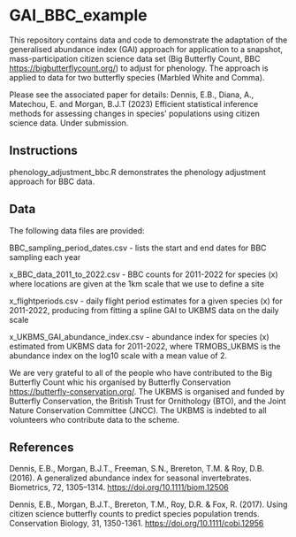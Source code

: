 # GAI_BBC_example
This repository contains data and code to demonstrate the adaptation of the generalised abundance index (GAI) approach for application to a snapshot, mass-participation citizen science data set (Big Butterfly Count, BBC https://bigbutterflycount.org/) to adjust for phenology. The approach is applied to data for two butterfly species (Marbled White and Comma).

Please see the associated paper for details: Dennis, E.B., Diana, A., Matechou, E. and Morgan, B.J.T (2023) Efficient statistical inference methods for assessing changes in species' populations using citizen science data. Under submission.

## Instructions

phenology_adjustment_bbc.R demonstrates the phenology adjustment approach for BBC data.

## Data

The following data files are provided:

BBC_sampling_period_dates.csv - lists the start and end dates for BBC sampling each year

x_BBC_data_2011_to_2022.csv - BBC counts for 2011-2022 for species (x) where locations are given at the 1km scale that we use to define a site

x_flightperiods.csv - daily flight period estimates for a given species (x) for 2011-2022, producing from fitting a spline GAI to UKBMS data on the daily scale

x_UKBMS_GAI_abundance_index.csv - abundance index for species (x) estimated from UKBMS data for 2011-2022, where TRMOBS_UKBMS is the abundance index on the log10 scale with a mean value of 2.

We are very grateful to all of the people who have contributed to the Big Butterfly Count whic his organised by Butterfly Conservation https://butterfly-conservation.org/. The UKBMS is organised and funded by Butterfly Conservation, the British Trust for Ornithology (BTO), and the Joint Nature Conservation Committee (JNCC). The UKBMS is indebted to all volunteers who contribute data to the scheme.

## References

Dennis, E.B., Morgan, B.J.T., Freeman, S.N., Brereton, T.M. & Roy, D.B. (2016). A generalized abundance index for seasonal invertebrates. Biometrics, 72, 1305–1314. https://doi.org/10.1111/biom.12506

Dennis, E.B., Morgan, B.J.T., Brereton, T.M., Roy, D.R. & Fox, R. (2017). Using citizen science butterfly counts to predict species population trends. Conservation Biology, 31, 1350-1361.  https://doi.org/10.1111/cobi.12956
